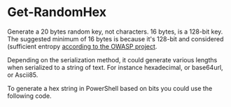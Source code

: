 # Get-RandomHex

Generate a 20 bytes random key, not characters. 16 bytes, is a 128-bit key. The suggested minimum of 16 bytes is because it's 128-bit and considered (sufficient entropy [according to the OWASP project](https://www.owasp.org/index.php/Insufficient_Session-ID_Length).

Depending on the serialization method, it could generate various lengths when serialized to a string of text.
For instance hexadecimal, or base64url, or Ascii85.

To generate a hex string in PowerShell based on bits you could use the following code.
